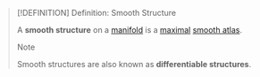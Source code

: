 >[!DEFINITION] Definition: Smooth Structure
>
>A **smooth structure** on a [manifold](../../../Geometry/Manifolds/Manifolds.md) is a [maximal](../../../Geometry/Manifolds/Coordinates/Maximal%20Atlas.md) [smooth atlas](../../../Geometry/Manifolds/Coordinates/Smooth%20Atlas.md).
>
>>[!NOTE]
>>
>>Smooth structures are also known as **differentiable structures**.
>>
>